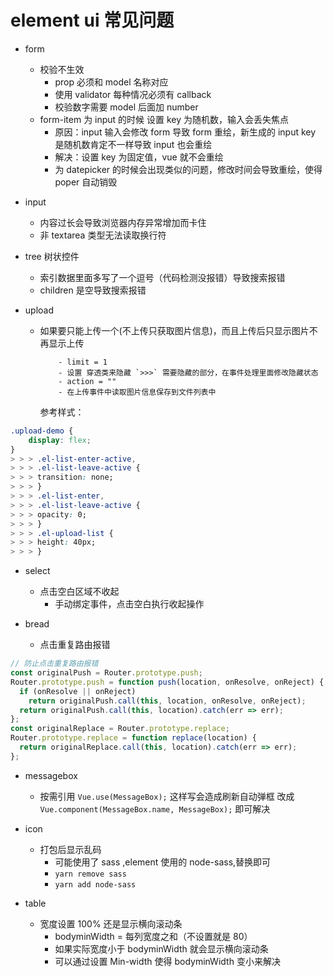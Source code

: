 # element ui 常见问题

- form
  - 校验不生效
    - prop 必须和 model 名称对应
    - 使用 validator 每种情况必须有 callback
    - 校验数字需要 model 后面加 number
  - form-item 为 input 的时候 设置 key 为随机数，输入会丢失焦点
    - 原因：input 输入会修改 form 导致 form 重绘，新生成的 input key 是随机数肯定不一样导致 input 也会重绘
    - 解决：设置 key 为固定值，vue 就不会重绘
    - 为 datepicker 的时候会出现类似的问题，修改时间会导致重绘，使得 poper 自动销毁
- input
  - 内容过长会导致浏览器内存异常增加而卡住
  - 非 textarea 类型无法读取换行符
- tree 树状控件
  - 索引数据里面多写了一个逗号（代码检测没报错）导致搜索报错
  - children 是空导致搜索报错
- upload

  - 如果要只能上传一个(不上传只获取图片信息)，而且上传后只显示图片不再显示上传

            - limit = 1
            - 设置 穿透类来隐藏 `>>>` 需要隐藏的部分，在事件处理里面修改隐藏状态
            - action = ""
            - 在上传事件中读取图片信息保存到文件列表中

    参考样式：

```css
.upload-demo {
    display: flex;
}
> > > .el-list-enter-active,
> > > .el-list-leave-active {
> > > transition: none;
> > > }
> > > .el-list-enter,
> > > .el-list-leave-active {
> > > opacity: 0;
> > > }
> > > .el-upload-list {
> > > height: 40px;
> > > }

```

- select

  - 点击空白区域不收起
    - 手动绑定事件，点击空白执行收起操作

- bread
  - 点击重复路由报错

```js
// 防止点击重复路由报错
const originalPush = Router.prototype.push;
Router.prototype.push = function push(location, onResolve, onReject) {
  if (onResolve || onReject)
    return originalPush.call(this, location, onResolve, onReject);
  return originalPush.call(this, location).catch(err => err);
};
const originalReplace = Router.prototype.replace;
Router.prototype.replace = function replace(location) {
  return originalReplace.call(this, location).catch(err => err);
};
```

- messagebox
  - 按需引用 `Vue.use(MessageBox);` 这样写会造成刷新自动弹框 改成 `Vue.component(MessageBox.name, MessageBox);` 即可解决
- icon

  - 打包后显示乱码
    - 可能使用了 sass ,element 使用的 node-sass,替换即可
    - `yarn remove sass`
    - `yarn add node-sass`

- table
  - 宽度设置 100% 还是显示横向滚动条
    - bodyminWidth = 每列宽度之和（不设置就是 80）
    - 如果实际宽度小于 bodyminWidth 就会显示横向滚动条
    - 可以通过设置 Min-width 使得 bodyminWidth 变小来解决
